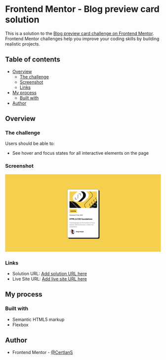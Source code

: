 # Frontend Mentor - Blog preview card solution

This is a solution to the [Blog preview card challenge on Frontend Mentor](https://www.frontendmentor.io/challenges/blog-preview-card-ckPaj01IcS). Frontend Mentor challenges help you improve your coding skills by building realistic projects.

## Table of contents

- [Overview](#overview)
  - [The challenge](#the-challenge)
  - [Screenshot](#screenshot)
  - [Links](#links)
- [My process](#my-process)
  - [Built with](#built-with)
- [Author](#author)

## Overview

### The challenge

Users should be able to:

- See hover and focus states for all interactive elements on the page

### Screenshot

![](./blogscreenshot.PNG)

### Links

- Solution URL: [Add solution URL here](https://github.com/CertIanS/blog-preview-card)
- Live Site URL: [Add live site URL here](https://certians.github.io/blog-preview-card/)

## My process

### Built with

- Semantic HTML5 markup
- Flexbox

## Author

- Frontend Mentor - [@CertIanS](https://www.frontendmentor.io/profile/CertIanS)
